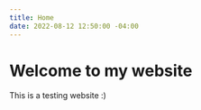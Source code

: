 ```yaml
---
title: Home
date: 2022-08-12 12:50:00 -04:00
---
```


# Welcome to my website

This is a testing website :)
